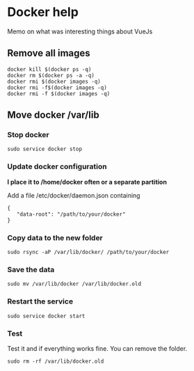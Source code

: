 # Docker help

Memo on what was interesting things about VueJs

## Remove all images

```
docker kill $(docker ps -q)
docker rm $(docker ps -a -q)
docker rmi $(docker images -q)
docker rmi -f$(docker images -q)
docker rmi -f $(docker images -q)
```

## Move docker /var/lib

### Stop docker

```
sudo service docker stop
```

### Update docker configuration

__I place it to /home/docker often or a separate partition__

Add a file /etc/docker/daemon.json containing

```
{ 
   "data-root": "/path/to/your/docker" 
}
```

### Copy data to the new folder

```
sudo rsync -aP /var/lib/docker/ /path/to/your/docker
```

### Save the data

```
sudo mv /var/lib/docker /var/lib/docker.old
```

### Restart the service

```
sudo service docker start
```

### Test

Test it and if everything works fine. You can remove the folder.

```
sudo rm -rf /var/lib/docker.old
```
